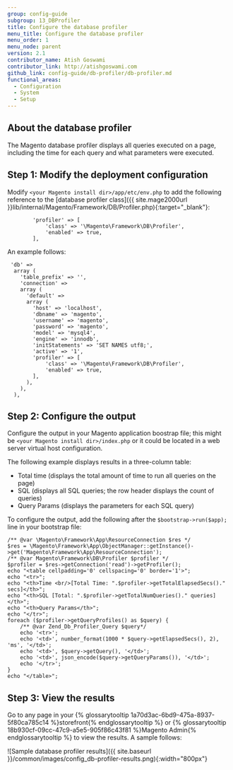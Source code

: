 ```yaml
---
group: config-guide
subgroup: 13_DBProfiler
title: Configure the database profiler
menu_title: Configure the database profiler
menu_order: 1
menu_node: parent
version: 2.1
contributor_name: Atish Goswami
contributor_link: http://atishgoswami.com
github_link: config-guide/db-profiler/db-profiler.md
functional_areas:
  - Configuration
  - System
  - Setup
---
```


## About the database profiler
The Magento database profiler displays all queries executed on a page, including the time for each query and what parameters were executed.

## Step 1: Modify the deployment configuration
Modify `<your Magento install dir>/app/etc/env.php` to add the following reference to the [database profiler class]({{ site.mage2000url }}lib/internal/Magento/Framework/DB/Profiler.php){:target="_blank"}:

```php?start_inline=1
        'profiler' => [
            'class' => '\Magento\Framework\DB\Profiler',
            'enabled' => true,
        ],
```

An example follows:

```php?start_inline=1
 'db' =>
  array (
    'table_prefix' => '',
    'connection' =>
    array (
      'default' =>
      array (
        'host' => 'localhost',
        'dbname' => 'magento',
        'username' => 'magento',
        'password' => 'magento',
        'model' => 'mysql4',
        'engine' => 'innodb',
        'initStatements' => 'SET NAMES utf8;',
        'active' => '1',
        'profiler' => [
            'class' => '\Magento\Framework\DB\Profiler',
            'enabled' => true,
        ],
      ),
    ),
  ),
  ```


## Step 2: Configure the output
Configure the output in your Magento application boostrap file; this might be `<your Magento install dir>/index.php` or it could be located in a web server virtual host configuration.

The following example displays results in a three-column table:

*	Total time (displays the total amount of time to run all queries on the page)
*	SQL (displays all SQL queries; the row header displays the count of queries)
*	Query Params (displays the parameters for each SQL query)

To configure the output, add the following after the `$bootstrap->run($app);` line in your bootstrap file:

```php?start_inline=1
/** @var \Magento\Framework\App\ResourceConnection $res */
$res = \Magento\Framework\App\ObjectManager::getInstance()->get('Magento\Framework\App\ResourceConnection');
/** @var Magento\Framework\DB\Profiler $profiler */
$profiler = $res->getConnection('read')->getProfiler();
echo "<table cellpadding='0' cellspacing='0' border='1'>";
echo "<tr>";
echo "<th>Time <br/>[Total Time: ".$profiler->getTotalElapsedSecs()." secs]</th>";
echo "<th>SQL [Total: ".$profiler->getTotalNumQueries()." queries]</th>";
echo "<th>Query Params</th>";
echo "</tr>";
foreach ($profiler->getQueryProfiles() as $query) {
    /** @var Zend_Db_Profiler_Query $query*/
    echo '<tr>';
    echo '<td>', number_format(1000 * $query->getElapsedSecs(), 2), 'ms', '</td>';
    echo '<td>', $query->getQuery(), '</td>';
    echo '<td>', json_encode($query->getQueryParams()), '</td>';
    echo '</tr>';
}
echo "</table>";
```

## Step 3: View the results
Go to any page in your {% glossarytooltip 1a70d3ac-6bd9-475a-8937-5f80ca785c14 %}storefront{% endglossarytooltip %} or {% glossarytooltip 18b930cf-09cc-47c9-a5e5-905f86c43f81 %}Magento Admin{% endglossarytooltip %} to view the results. A sample follows:

![Sample database profiler results]({{ site.baseurl }}/common/images/config_db-profiler-results.png){:width="800px"}
